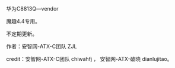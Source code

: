 华为C8813Q—vendor

魔趣4.4专用。

不定期更新。

作者：安智网-ATX-C团队 ZJL

credit：安智网-ATX-C团队 chiwahfj ， 安智网-ATX-破晓 dianlujitao。
